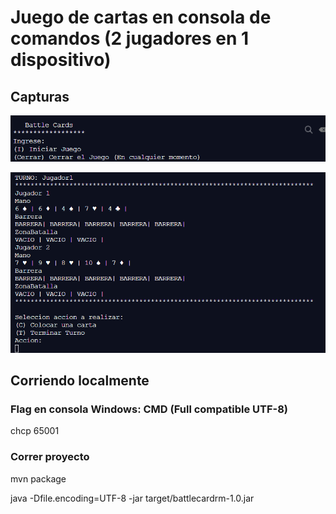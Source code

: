# Juego de cartas en consola de comandos (2 jugadores en 1 dispositivo) 


## Capturas

![Pantalla: Bienvenida](img/Screenshot_1.png?raw=true "Pantalla de bienvenida")

![Pantalla: Durante el Juego](img/Screenshot_2.png?raw=true "Durante el Juego")

## Corriendo localmente

### Flag en consola Windows: CMD (Full compatible UTF-8)
chcp 65001

### Correr proyecto
mvn package

java -Dfile.encoding=UTF-8 -jar target/battlecardrm-1.0.jar
